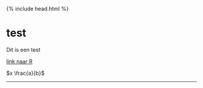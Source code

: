 {% include head.html %}

# test

Dit is een test

[link naar R](./basics.html)

$x \frac{a}{b}$

---